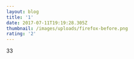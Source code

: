 ```yaml
---
layout: blog
title: '1'
date: 2017-07-11T19:19:28.305Z
thumbnail: /images/uploads/firefox-before.png
rating: '2'
---
```

33


